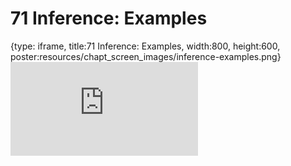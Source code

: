 # 71 Inference: Examples
 
{type: iframe, title:71 Inference: Examples, width:800, height:600, poster:resources/chapt_screen_images/inference-examples.png}
![](https://datatrail-jhu.github.io/DataTrail/no_toc/inference-examples.html)
 

 
